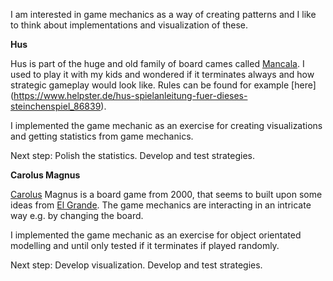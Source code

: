 I am interested in game mechanics as a way of creating patterns and I like to think about implementations and visualization of these.

**Hus**

Hus is part of the huge and old family of board cames called [Mancala](https://de.wikipedia.org/wiki/Mancala). I used to play it with my kids and wondered if it terminates always and how strategic gameplay would look like. 
Rules can be found for example [here] (https://www.helpster.de/hus-spielanleitung-fuer-dieses-steinchenspiel_86839).

I implemented the game mechanic as an exercise for creating visualizations and getting statistics from game mechanics. 

Next step: Polish the statistics. Develop and test strategies.

**Carolus Magnus**

[Carolus](https://de.wikipedia.org/wiki/Carolus_Magnus_(Spiel)) Magnus is a board game from 2000, that seems to built upon some ideas from [El Grande](https://de.wikipedia.org/wiki/El_Grande). The game mechanics are interacting in an intricate way e.g. by changing the board. 

I implemented the game mechanic as an exercise for object orientated modelling and until only tested if it terminates if played randomly. 

Next step: Develop visualization. Develop and test strategies.


